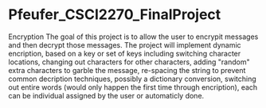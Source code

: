 # Pfeufer_CSCI2270_FinalProject
Encryption 
The goal of this project is to allow the user to encrypit messages and then decrypt those messages.
The project will implement dynamic encription, based on a key or set of keys including switching character locations,
changing out characters for other characters, adding "random" extra characters to garble the message, re-spacing the string to prevent common decription techniques, possibly a dictionary conversion, switching out entire words (would only happen the first time through encription), each can be individual assigned by the user or automaticly done.
